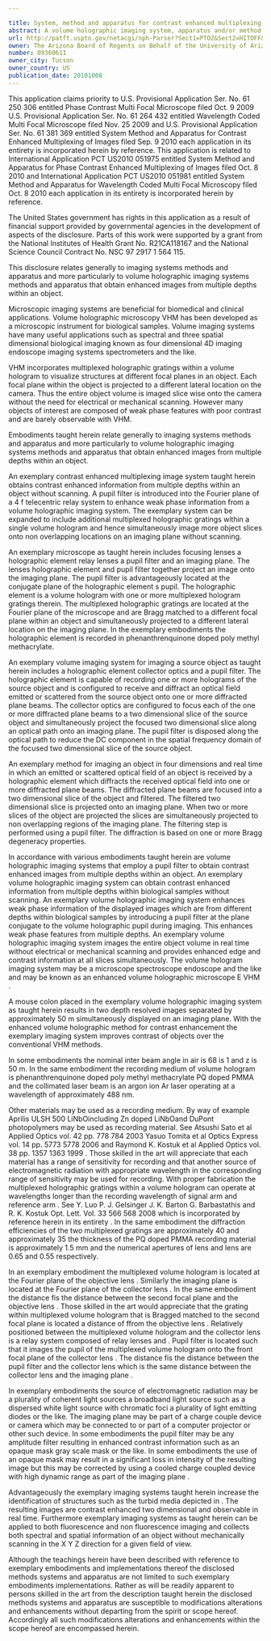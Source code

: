 ```yaml
---

title: System, method and apparatus for contrast enhanced multiplexing of images
abstract: A volume holographic imaging system, apparatus and/or method enables the projection of a two-dimensional (2D) slice of a four-dimensional (4D) probing object A 4D probing source object is illuminated to emit or scatter an optical field. A holographic element having one or more recorded holograms receives and diffracts the optical field into a diffracted plane beam having spectral information. A 4-ftelecentric relay system includes a pupil filter on the relayed conjugate plane of the volume hologram and images the pupil of the volume hologram onto the front focal plane of the collector lens. A collector lens focuses the diffracted plane beam to a 2D slice of the 4D probing source object. The focused 2D slice is projected onto a 2D imaging plane. The holographic element may have multiple multiplexed holograms that are arranged to diffract light from the corresponding slice of the 4D probing source object.
url: http://patft.uspto.gov/netacgi/nph-Parser?Sect1=PTO2&Sect2=HITOFF&p=1&u=%2Fnetahtml%2FPTO%2Fsearch-adv.htm&r=1&f=G&l=50&d=PALL&S1=09360611&OS=09360611&RS=09360611
owner: The Arizona Board of Regents on Behalf of the University of Arizona
number: 09360611
owner_city: Tucson
owner_country: US
publication_date: 20101008
---
```

This application claims priority to U.S. Provisional Application Ser. No. 61 250 306 entitled Phase Contrast Multi Focal Microscope filed Oct. 9 2009 U.S. Provisional Application Ser. No. 61 264 432 entitled Wavelength Coded Multi Focal Microscope filed Nov. 25 2009 and U.S. Provisional Application Ser. No. 61 381 369 entitled System Method and Apparatus for Contrast Enhanced Multiplexing of Images filed Sep. 9 2010 each application in its entirety is incorporated herein by reference. This application is related to International Application PCT US2010 051975 entitled System Method and Apparatus for Phase Contrast Enhanced Multiplexing of Images filed Oct. 8 2010 and International Application PCT US2010 051981 entitled System Method and Apparatus for Wavelength Coded Multi Focal Microscopy filed Oct. 8 2010 each application in its entirety is incorporated herein by reference.

The United States government has rights in this application as a result of financial support provided by governmental agencies in the development of aspects of the disclosure. Parts of this work were supported by a grant from the National Institutes of Health Grant No. R21CA118167 and the National Science Council Contract No. NSC 97 2917 1 564 115.

This disclosure relates generally to imaging systems methods and apparatus and more particularly to volume holographic imaging systems methods and apparatus that obtain enhanced images from multiple depths within an object.

Microscopic imaging systems are beneficial for biomedical and clinical applications. Volume holographic microscopy VHM has been developed as a microscopic instrument for biological samples. Volume imaging systems have many useful applications such as spectral and three spatial dimensional biological imaging known as four dimensional 4D imaging endoscope imaging systems spectrometers and the like.

VHM incorporates multiplexed holographic gratings within a volume hologram to visualize structures at different focal planes in an object. Each focal plane within the object is projected to a different lateral location on the camera. Thus the entire object volume is imaged slice wise onto the camera without the need for electrical or mechanical scanning. However many objects of interest are composed of weak phase features with poor contrast and are barely observable with VHM.

Embodiments taught herein relate generally to imaging systems methods and apparatus and more particularly to volume holographic imaging systems methods and apparatus that obtain enhanced images from multiple depths within an object.

An exemplary contrast enhanced multiplexing image system taught herein obtains contrast enhanced information from multiple depths within an object without scanning. A pupil filter is introduced into the Fourier plane of a 4 f telecentric relay system to enhance weak phase information from a volume holographic imaging system. The exemplary system can be expanded to include additional multiplexed holographic gratings within a single volume hologram and hence simultaneously image more object slices onto non overlapping locations on an imaging plane without scanning.

An exemplary microscope as taught herein includes focusing lenses a holographic element relay lenses a pupil filter and an imaging plane. The lenses holographic element and pupil filter together project an image onto the imaging plane. The pupil filter is advantageously located at the conjugate plane of the holographic element s pupil. The holographic element is a volume hologram with one or more multiplexed hologram gratings therein. The multiplexed holographic gratings are located at the Fourier plane of the microscope and are Bragg matched to a different focal plane within an object and simultaneously projected to a different lateral location on the imaging plane. In the exemplary embodiments the holographic element is recorded in phenanthrenquinone doped poly methyl methacrylate.

An exemplary volume imaging system for imaging a source object as taught herein includes a holographic element collector optics and a pupil filter. The holographic element is capable of recording one or more holograms of the source object and is configured to receive and diffract an optical field emitted or scattered from the source object onto one or more diffracted plane beams. The collector optics are configured to focus each of the one or more diffracted plane beams to a two dimensional slice of the source object and simultaneously project the focused two dimensional slice along an optical path onto an imaging plane. The pupil filter is disposed along the optical path to reduce the DC component in the spatial frequency domain of the focused two dimensional slice of the source object.

An exemplary method for imaging an object in four dimensions and real time in which an emitted or scattered optical field of an object is received by a holographic element which diffracts the received optical field into one or more diffracted plane beams. The diffracted plane beams are focused into a two dimensional slice of the object and filtered. The filtered two dimensional slice is projected onto an imaging plane. When two or more slices of the object are projected the slices are simultaneously projected to non overlapping regions of the imaging plane. The filtering step is performed using a pupil filter. The diffraction is based on one or more Bragg degeneracy properties.

In accordance with various embodiments taught herein are volume holographic imaging systems that employ a pupil filter to obtain contrast enhanced images from multiple depths within an object. An exemplary volume holographic imaging system can obtain contrast enhanced information from multiple depths within biological samples without scanning. An exemplary volume holographic imaging system enhances weak phase information of the displayed images which are from different depths within biological samples by introducing a pupil filter at the plane conjugate to the volume holographic pupil during imaging. This enhances weak phase features from multiple depths. An exemplary volume holographic imaging system images the entire object volume in real time without electrical or mechanical scanning and provides enhanced edge and contrast information at all slices simultaneously. The volume hologram imaging system may be a microscope spectroscope endoscope and the like and may be known as an enhanced volume holographic microscope E VHM .

A mouse colon placed in the exemplary volume holographic imaging system as taught herein results in two depth resolved images separated by approximately 50 m simultaneously displayed on an imaging plane. With the enhanced volume holographic method for contrast enhancement the exemplary imaging system improves contrast of objects over the conventional VHM methods.

In some embodiments the nominal inter beam angle in air is 68 is 1 and z is 50 m. In the same embodiment the recording medium of volume hologram is phenanthrenquinone doped poly methyl methacrylate PQ doped PMMA and the collimated laser beam is an argon ion Ar laser operating at a wavelength of approximately 488 nm.

Other materials may be used as a recording medium. By way of example Aprilis ULSH 500 LiNbOincluding Zn doped LiNbOand DuPont photopolymers may be used as recording material. See Atsushi Sato et al Applied Optics vol. 42 pp. 778 784 2003 Yasuo Tomita et al Optics Express vol. 14 pp. 5773 5778 2006 and Raymond K. Kostuk et al Applied Optics vol. 38 pp. 1357 1363 1999 . Those skilled in the art will appreciate that each material has a range of sensitivity for recording and that another source of electromagnetic radiation with appropriate wavelength in the corresponding range of sensitivity may be used for recording. With proper fabrication the multiplexed holographic gratings within a volume hologram can operate at wavelengths longer than the recording wavelength of signal arm and reference arm . See Y. Luo P. J. Gelsinger J. K. Barton G. Barbastathis and R. K. Kostuk Opt. Lett. Vol. 33 566 568 2008 which is incorporated by reference herein in its entirety . In the same embodiment the diffraction efficiencies of the two multiplexed gratings are approximately 40 and approximately 35 the thickness of the PQ doped PMMA recording material is approximately 1.5 mm and the numerical apertures of lens and lens are 0.65 and 0.55 respectively.

In an exemplary embodiment the multiplexed volume hologram is located at the Fourier plane of the objective lens . Similarly the imaging plane is located at the Fourier plane of the collector lens . In the same embodiment the distance fis the distance between the second focal plane and the objective lens . Those skilled in the art would appreciate that the grating within multiplexed volume hologram that is Bragged matched to the second focal plane is located a distance of ffrom the objective lens . Relatively positioned between the multiplexed volume hologram and the collector lens is a relay system composed of relay lenses and . Pupil filter is located such that it images the pupil of the multiplexed volume hologram onto the front focal plane of the collector lens . The distance fis the distance between the pupil filter and the collector lens which is the same distance between the collector lens and the imaging plane .

In exemplary embodiments the source of electromagnetic radiation may be a plurality of coherent light sources a broadband light source such as a dispersed white light source with chromatic foci a plurality of light emitting diodes or the like. The imaging plane may be part of a charge couple device or camera which may be connected to or part of a computer projector or other such device. In some embodiments the pupil filter may be any amplitude filter resulting in enhanced contrast information such as an opaque mask gray scale mask or the like. In some embodiments the use of an opaque mask may result in a significant loss in intensity of the resulting image but this may be corrected by using a cooled charge coupled device with high dynamic range as part of the imaging plane .

Advantageously the exemplary imaging systems taught herein increase the identification of structures such as the turbid media depicted in . The resulting images are contrast enhanced two dimensional and observable in real time. Furthermore exemplary imaging systems as taught herein can be applied to both fluorescence and non fluorescence imaging and collects both spectral and spatial information of an object without mechanically scanning in the X Y Z direction for a given field of view.

Although the teachings herein have been described with reference to exemplary embodiments and implementations thereof the disclosed methods systems and apparatus are not limited to such exemplary embodiments implementations. Rather as will be readily apparent to persons skilled in the art from the description taught herein the disclosed methods systems and apparatus are susceptible to modifications alterations and enhancements without departing from the spirit or scope hereof. Accordingly all such modifications alterations and enhancements within the scope hereof are encompassed herein.

